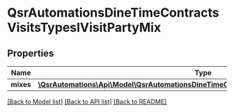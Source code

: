 # QsrAutomationsDineTimeContractsVisitsTypesIVisitPartyMix

## Properties
Name | Type | Description | Notes
------------ | ------------- | ------------- | -------------
**mixes** | [**\QsrAutomations\Api\Model\QsrAutomationsDineTimeContractsVisitsTypesIVisitPartyMixEntry[]**](QsrAutomationsDineTimeContractsVisitsTypesIVisitPartyMixEntry.md) |  | [optional] 

[[Back to Model list]](../README.md#documentation-for-models) [[Back to API list]](../README.md#documentation-for-api-endpoints) [[Back to README]](../README.md)


